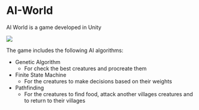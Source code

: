 # AI-World

AI World is a game developed in Unity

![](https://i.imgur.com/96EtWLT.gif)

The game includes the following AI algorithms:
- Genetic Algorithm
  - For check the best creatures and procreate them
- Finite State Machine
  - For the creatures to make decisions based on their weights
- Pathfinding
  - For the creatures to find food, attack another villages creatures and to return to their villages
